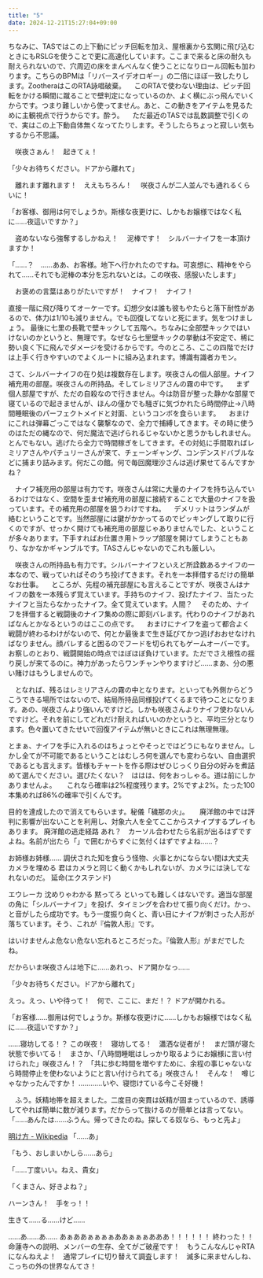 ```yaml
---
title: "5"
date: 2024-12-21T15:27:04+09:00
---
```

ちなみに、TASではこの上下動にピッチ回転を加え、屋根裏から玄関に飛び込むときにもRSLGを使うことで更に高速化しています。ここまで来ると床の耐久も耐えられないので、穴周辺の床をまんべんなく使うことになりロール回転も加わります。こちらのBPMは「リバースイデオロギー」の二倍にほぼ一致したりします。ZootheraはこのRTA詠唱破棄。
　このRTAで使わない理由は、ピッチ回転をかける瞬間に蹴ることで壁判定になっているのか、よく横にぶっ飛んでいくからです。つまり難しいから使ってません。あと、この動きをアイテムを見るために主観視点で行うからです。酔う。
　ただ最近のTASでは乱数調整で引くので、実はこの上下動自体無くなってたりします。そうしたらちょっと寂しい気もするから不思議。


　咲夜さぁん！　起きてぇ！


「少々お待ちください。ドアから離れて」


　離れます離れます！　ええもちろん！
　咲夜さんが二人並んでも通れるくらいに！


「お客様、御用は何でしょうか。斯様な夜更けに、しかもお嬢様ではなく私に……夜這いですか？」

　盗めないなら強奪するしかねえ！
　泥棒です！　シルバーナイフを一本頂けますか！

「……？　……ああ、お客様。地下へ行かれたのですね。可哀想に、精神をやられて……それでも泥棒の本分を忘れないとは。この咲夜、感服いたします」

　お褒めの言葉はありがたいですが！　ナイフ！　ナイフ！



直接一階に飛び降りてオーケーです。幻想少女は誰も彼もやたらと落下耐性があるので、体力は1/10も減りません。でも回復してないと死にます。気をつけましょう。
最後に七里の長靴で壁キックして五階へ。ちなみに全部壁キックではいけないのかというと、無理です。なぜなら七里壁キックの挙動は不安定で、稀に勢い良く下に飛んでダメージを受けるからです。今のところ、ここの四階でだけは上手く行きやすいのでよくルートに組み込まれます。博識有識者カモン。


さて、シルバーナイフの在り処は複数存在します。咲夜さんの個人部屋。ナイフ補充用の部屋。咲夜さんの所持品。そしてレミリアさんの霧の中です。
　まず個人部屋ですが、ただの自殺なので行きません。今は防音が整った静かな部屋で寝ているので起きませんが、ほんの僅かでも騒ぎに気づかれたら時間停止→八時間睡眠後のパーフェクトメイドと対面、というコンボを食らいます。
　おまけにこれは弾幕ごっこではなく襲撃なので、全力で捕縛してきます。その時に使うのはただの縄なので、何だ魔法で逃げられるじゃないかと思うかもしれません。とんでもない。逃げたら全力で時間稼ぎをしてきます。その対処に手間取ればレミリアさんやパチュリーさんが来て、チェーンギャング、コンデンスドバブルなどに捕まり詰みます。何だこの館。何で毎回魔理沙さんは逃げ果せてるんですかね？

　ナイフ補充用の部屋は有力です。咲夜さんは常に大量のナイフを持ち込んでいるわけではなく、空間を歪ませ補充用の部屋に接続することで大量のナイフを扱っています。その補充用の部屋を狙うわけですね。
　デメリットはランダムが絡むということです。当然部屋には鍵がかかってるのでピッキングして取りに行くのですが、せっかく開けても補充用の部屋じゃありませんでした、ということが多々あります。下手すればお仕置き用トラップ部屋を開けてしまうこともあり、なかなかギャンブルです。TASさんじゃないのでこれも厳しい。

　咲夜さんの所持品も有力です。シルバーナイフといえど所詮数あるナイフの一本なので、戦っていればそのうち投げてきます。それを一本拝借するだけの簡単なお仕事。
　ところが、先程の補充部屋にも言えることですが、咲夜さんはナイフの数を一本残らず覚えています。手持ちのナイフ、投げたナイフ、当たったナイフと当たらなかったナイフ。全て覚えています。人間？
　そのため、ナイフを拝借すると戦闘後のナイフ集めの際に即刻バレます。代わりのナイフがあればなんとかなるというのはここの点です。
　おまけにナイフを盗って都合よく戦闘が終わるわけがないので、何とか最後まで生き延びてかつ逃げおおせなければなりません。顔バレすると困るのでフードを切られてもゲームオーバーです。お察しのとおり、戦闘開始の時点でほぼほぼ負けています。ただでさえ根性の揺り戻しが来てるのに。神力があったらワンチャンやりますけど……まあ、分の悪い賭けはもうしませんので。

　となれば、残るはレミリアさんの霧の中となります。といっても外側からどうこうできる場所ではないので、結局所持品同様投げてくるまで待つことになります。あの、咲夜さんより強いんですけど。しかも咲夜さんよりナイフ使わないんですけど。それを前にしてどれだけ耐えればいいのかというと、平均三分となります。色々置いてきたせいで回復アイテムが無いときにこれは無理無理。

とまぁ、ナイフを手に入れるのはちょっとやそっとではどうにもなりません。しかし全てが不可能であるということはむしろ何を選んでも変わらない、自由選択であるとも言えます。皆様もチャートを作る際はぜひじっくり自分の好みを煮詰めて選んでください。選びたくない？　ははは、何をおっしゃる。道は前にしかありませんよ。
　
これなら確率は2%程度残ります。2%ですよ2%。たった100本集めれば86%の確率で引くんです。


目的を達成したので消えてもらいます。秘儀「穢那の火」。
　
廃洋館の中では評判に影響が出ないことを利用し、対象六人を全てここからスナイプするプレイもあります。
廃洋館の逃走経路
あれ？　カーソル合わせたら名前が出るはずですよね。名前が出たら「」で囲むからすぐに気付くはずですよね……？

お姉様お姉様……
調伏された知を食らう怪物、火事とかにならない間は大丈夫
カメラを埋める
君はカメラと同じく動くかもしれないが、カメラには決してなれないのだ。
延命(エクステンド)



エウレーカ
沈めりゃわかる
黙ってろ
といっても難しくはないです。適当な部屋の角に「シルバーナイフ」を投げ、タイミングを合わせて振り向くだけ。かっ、と音がしたら成功です。もう一度振り向くと、青い目にナイフが刺さった人形が落ちています。そう、これが『倫敦人形』です。

はいけませんよ危ない危ない忘れるところだった。『倫敦人形』がまだでしたね。




だからいま咲夜さんは地下に……あれっ、ドア開かなっ……

「少々お待ちください。ドアから離れて」

えっ。えっ、いや待って！　何で、ここに、まだ！？
ドアが開かれる。

「お客様……御用は何でしょうか。斯様な夜更けに……しかもお嬢様ではなく私に……夜這いですか？」

……寝坊してる！？
この咲夜！　寝坊してる！　瀟洒な従者が！　まだ頭が寝た状態で歩いてる！　まさか、「八時間睡眠はしっかり取るようにお嬢様に言い付けられた」咲夜さん！？　「共に歩む時間を増やすために、余程の事じゃないなら時間停止を使わないようにと言い付けられてる」咲夜さん！　そんな！　噂じゃなかったんですか！
…………いや、寝惚けている今こそ好機！　



　ふう。妖精地帯を超えました。二度目の突貫は妖精が固まっているので、誘導してやれば簡単に数が減ります。だからって抜けるのが簡単とは言ってない。
「……あんたは……ふうん。帰ってきたのね。探してる奴なら、もっと先よ」

[明け方 - Wikipedia](https://ja.m.wikipedia.org/wiki/%E6%98%8E%E3%81%91%E6%96%B9)
「……あ」


「もう、おしまいかしら……あら」


「……丁度いい。ねえ、貴女」








「くまさん、好きよね？」



ハーンさん！　手をっ！！


生きて……る……けど……

……あ……あ……
あぁああぁぁぁぁああぁぁぁあああ！！！！！！
終わった！！　命蓮寺への説明、メンバーの生存、全てがご破産です！　もうこんなんじゃRTAになんねえよ！　通常プレイに切り替えて調査します！　滅多に来ませんしね、こっちの外の世界なんてさ！
